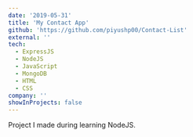 ```yaml
---
date: '2019-05-31'
title: 'My Contact App'
github: 'https://github.com/piyushp00/Contact-List'
external: ''
tech:
  - ExpressJS
  - NodeJS
  - JavaScript
  - MongoDB
  - HTML
  - CSS
company: ''
showInProjects: false
---
```


Project I made during learning NodeJS.

